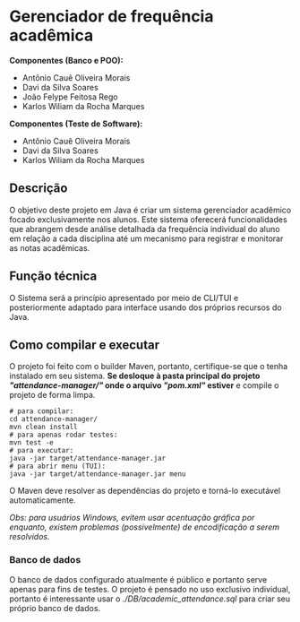 # Gerenciador de frequência acadêmica
**Componentes (Banco e POO):**
* Antônio Cauê Oliveira Morais
* Davi da Silva Soares
* João Felype Feitosa Rego
* Karlos Wiliam da Rocha Marques

**Componentes (Teste de Software):**
* Antônio Cauê Oliveira Morais
* Davi da Silva Soares
* Karlos Wiliam da Rocha Marques

## Descrição

O objetivo deste projeto em Java é criar um sistema gerenciador acadêmico focado exclusivamente nos alunos. Este sistema oferecerá funcionalidades que abrangem desde análise detalhada da frequência individual do aluno em relação a cada disciplina até um mecanismo para registrar e monitorar as notas acadêmicas.

## Função técnica
O Sistema será a princípio apresentado por meio de CLI/TUI e posteriormente adaptado para interface usando dos próprios recursos do Java.

## Como compilar e executar
O projeto foi feito com o builder Maven, portanto, certifique-se que o tenha instalado em seu sistema. **Se desloque à pasta principal do projeto _"attendance-manager/"_ onde o arquivo _"pom.xml"_ estiver** e compile o projeto de forma limpa.

```shell
# para compilar:
cd attendance-manager/
mvn clean install
# para apenas rodar testes:
mvn test -e
# para executar:
java -jar target/attendance-manager.jar
# para abrir menu (TUI):
java -jar target/attendance-manager.jar menu
```

O Maven deve resolver as dependências do projeto e torná-lo executável automaticamente.

_Obs: para usuários Windows, evitem usar acentuação gráfica por enquanto, existem problemas (possivelmente) de encodificação a serem resolvidos._

### Banco de dados

O banco de dados configurado atualmente é público e portanto serve apenas para fins de testes. O projeto é pensado no uso exclusivo individual, portanto é interessante usar o _./DB/academic_attendance.sql_ para criar seu próprio banco de dados. 